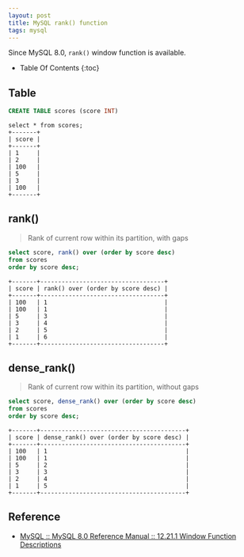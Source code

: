 ```yaml
---
layout: post
title: MySQL rank() function
tags: mysql
---
```


Since MySQL 8.0, `rank()` window function is available.

* Table Of Contents
{:toc}

## Table

```sql
CREATE TABLE scores (score INT)
```

```
select * from scores;
+-------+
| score |
+-------+
| 1     |
| 2     |
| 100   |
| 5     |
| 3     |
| 100   |
+-------+
```

## rank()

> Rank of current row within its partition, with gaps

```sql
select score, rank() over (order by score desc)
from scores
order by score desc;
```

```
+-------+-----------------------------------+
| score | rank() over (order by score desc) |
+-------+-----------------------------------+
| 100   | 1                                 |
| 100   | 1                                 |
| 5     | 3                                 |
| 3     | 4                                 |
| 2     | 5                                 |
| 1     | 6                                 |
+-------+-----------------------------------+
```

## dense_rank()

> Rank of current row within its partition, without gaps

```sql
select score, dense_rank() over (order by score desc)
from scores
order by score desc;
```

```
+-------+-----------------------------------------+
| score | dense_rank() over (order by score desc) |
+-------+-----------------------------------------+
| 100   | 1                                       |
| 100   | 1                                       |
| 5     | 2                                       |
| 3     | 3                                       |
| 2     | 4                                       |
| 1     | 5                                       |
+-------+-----------------------------------------+
```

## Reference

- [MySQL :: MySQL 8.0 Reference Manual :: 12.21.1 Window Function Descriptions](https://dev.mysql.com/doc/refman/8.0/en/window-function-descriptions.html)
